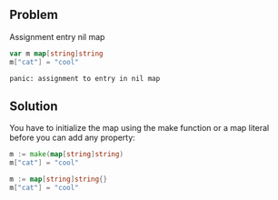 ## Problem

Assignment entry nil map

```go
var m map[string]string
m["cat"] = "cool"
```

`panic: assignment to entry in nil map`

## Solution

You have to initialize the map using the make function or a map literal before you can add any property:

```go
m := make(map[string]string)
m["cat"] = "cool"
```

```go
m := map[string]string{}
m["cat"] = "cool"
```
